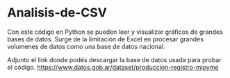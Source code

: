 # Analisis-de-CSV

Con este código en Python se pueden leer y visualizar gráficos de grandes bases de datos. 
Surge de la limitación de Excel en procesar grandes volumenes de datos como una base de datos nacional. 

Adjunto el link donde podés descargar la base de datos usada para probar el código.
https://www.datos.gob.ar/dataset/produccion-registro-mipyme
